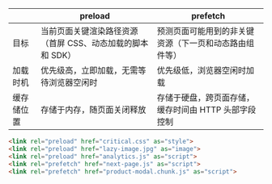 |            | preload                                                    | prefetch                                               |
| ---------- | ---------------------------------------------------------- | ------------------------------------------------------ |
| 目标       | 当前页面关键渲染路径资源（首屏 CSS、动态加载的脚本和 SDK） | 预测页面可能用到的非关键资源（下一页和动态路由组件等） |
| 加载时机   | 优先级高，立即加载，无需等待浏览器空闲时                   | 优先级低，浏览器空闲时加载                             |
| 缓存储位置 | 存储于内存，随页面关闭释放                                 | 存储于硬盘，跨页面存储，缓存时间由 HTTP 头部字段控制   |

```html
<link rel="preload" href="critical.css" as="style">
<link rel="preload" href="lazy-image.jpg" as="image">
<link rel="preload" href="analytics.js" as="script">
<link rel="prefetch" href="next-page.js" as="script">
<link rel="prefetch" href="product-modal.chunk.js" as="script">
```
